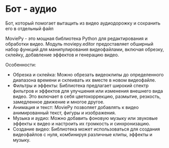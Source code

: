 # Бот - аудио 

Бот, который помогает вытащить из видео аудиодорожку и сохранить его в отдельный файл

MoviePy - это мощная библиотека Python для редактирования и обработки видео. Модуль moviepy.editor предоставляет обширный набор функций для манипулирования видеофайлами, включая обрезку, склейку, добавление эффектов и генерацию видео.

Особенности:

* Обрезка и склейка: Можно обрезать видеоклипы до определенного диапазона времени и склеивать их вместе в новом видеофайле.
* Фильтры и эффекты: Библиотека предлагает широкий спектр фильтров и эффектов для улучшения или изменения внешнего вида видео. Это включает в себя цветокоррекцию, размытие, резкость, замедленное движение и многое другое.
* Анимация и текст: MoviePy позволяет добавлять к видео анимированный текст, фигуры и изображения.
* Музыка и аудио: Можно добавить фоновую музыку или звуковые эффекты к видео и настроить их громкость и синхронизацию.
* Создание видео: Библиотека может использоваться для создания видеофайлов с нуля, комбинируя различные клипы, эффекты и музыку.
